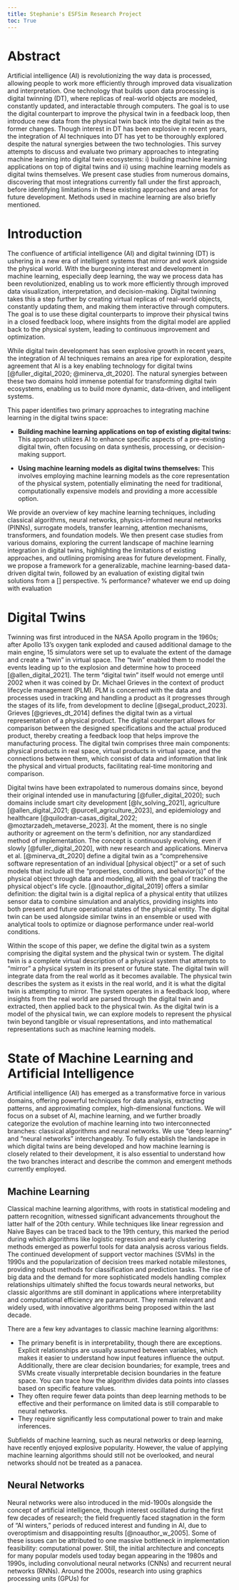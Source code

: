 ```yaml
---
title: Stephanie's ESFSim Research Project
toc: True
---
```


# Abstract

Artificial intelligence (AI) is revolutionizing the way data is processed, allowing people to work more efficiently through improved data visualization and interpretation. One technology that builds upon data processing is digital twinning (DT), where replicas of real-world objects are modeled, constantly updated, and interactable through computers. The goal is to use the digital counterpart to improve the physical twin in a feedback loop, then introduce new data from the physical twin back into the digital twin as the former changes. Though interest in DT has been explosive in recent years, the integration of AI techniques into DT has yet to be thoroughly explored despite the natural synergies between the two technologies. This survey attempts to discuss and evaluate two primary approaches to integrating machine learning into digital twin ecosystems: i) building machine learning applications on top of digital twins and ii) using machine learning models as digital twins themselves. We present case studies from numerous domains, discovering that most integrations currently fall under the first approach, before identifying limitations in these existing approaches and areas for future development. Methods used in machine learning are also briefly mentioned.

# Introduction

The confluence of artificial intelligence (AI) and digital twinning (DT) is ushering in a new era of intelligent systems that mirror and work alongside the physical world. With the burgeoning interest and development in machine learning, especially deep learning, the way we process data has been revolutionized, enabling us to work more efficiently through improved data visualization, interpretation, and decision-making. Digital twinning takes this a step further by creating virtual replicas of real-world objects, constantly updating them, and making them interactive through computers. The goal is to use these digital counterparts to improve their physical twins in a closed feedback loop, where insights from the digital model are applied back to the physical system, leading to continuous improvement and optimization.

While digital twin development has seen explosive growth in recent years, the integration of AI techniques remains an area ripe for exploration, despite agreement that AI is a key enabling technology for digital twins [@fuller_digital_2020; @minerva_dt_2020]. The natural synergies between these two domains hold immense potential for transforming digital twin ecosystems, enabling us to build more dynamic, data-driven, and intelligent systems.

This paper identifies two primary approaches to integrating machine learning in the digital twins space:

- **Building machine learning applications on top of existing digital twins:** This approach utilizes AI to enhance specific aspects of a pre-existing digital twin, often focusing on data synthesis, processing, or decision-making support.

- **Using machine learning models as digital twins themselves:** This involves employing machine learning models as the core representation of the physical system, potentially eliminating the need for traditional, computationally expensive models and providing a more accessible option.

We provide an overview of key machine learning techniques, including classical algorithms, neural networks, physics-informed neural networks (PINNs), surrogate models, transfer learning, attention mechanisms, transformers, and foundation models. We then present case studies from various domains, exploring the current landscape of machine learning integration in digital twins, highlighting the limitations of existing approaches, and outlining promising areas for future development. Finally, we propose a framework for a generalizable, machine learning-based data-driven digital twin, followed by an evaluation of existing digital twin solutions from a [] perspective. % performance? whatever we end up doing with evaluation

# Digital Twins

Twinning was first introduced in the NASA Apollo program in the 1960s; after Apollo 13’s oxygen tank exploded and caused additional damage to the main engine, 15 simulators were set up to evaluate the extent of the damage and create a “twin” in virtual space. The “twin” enabled them to model the events leading up to the explosion and determine how to proceed [@allen_digital_2021]. The term “digital twin” itself would not emerge until 2002 when it was coined by Dr. Michael Grieves in the context of product lifecycle management (PLM). PLM is concerned with the data and processes used in tracking and handling a product as it progresses through the stages of its life, from development to decline [@segal_product_2023]. Grieves [@grieves_dt_2014] defines the digital twin as a virtual representation of a physical product. The digital counterpart allows for comparison between the designed specifications and the actual produced product, thereby creating a feedback loop that helps improve the manufacturing process. The digital twin comprises three main components: physical products in real space, virtual products in virtual space, and the connections between them, which consist of data and information that link the physical and virtual products, facilitating real-time monitoring and comparison.

Digital twins have been extrapolated to numerous domains since, beyond their original intended use in manufacturing [@fuller_digital_2020]; such domains include smart city development [@lv_solving_2021], agriculture [@allen_digital_2021; @purcell_agriculture_2023], and epidemiology and healthcare [@quilodran-casas_digital_2022; @moztarzadeh_metaverse_2023]. At the moment, there is no single authority or agreement on the term's definition, nor any standardized method of implementation. The concept is continuously evolving, even if slowly [@fuller_digital_2020], with new research and applications. Minerva et al. [@minerva_dt_2020] define a digital twin as a “comprehensive software representation of an individual [physical object]” or a set of such models that include all the “properties, conditions, and behavior(s)” of the physical object through data and modeling, all with the goal of tracking the physical object's life cycle. [@noauthor_digital_2019] offers a similar definition: the digital twin is a digital replica of a physical entity that utilizes sensor data to combine simulation and analytics, providing insights into both present and future operational states of the physical entity. The digital twin can be used alongside similar twins in an ensemble or used with analytical tools to optimize or diagnose performance under real-world conditions.

Within the scope of this paper, we define the digital twin as a system comprising the digital system and the physical twin or system. The digital twin is a complete virtual description of a physical system that attempts to “mirror” a physical system in its present or future state. The digital twin will integrate data from the real world as it becomes available. The physical twin describes the system as it exists in the real world, and it is what the digital twin is attempting to mirror. The system operates in a feedback loop, where insights from the real world are parsed through the digital twin and extracted, then applied back to the physical twin. As the digital twin is a model of the physical twin, we can explore models to represent the physical twin beyond tangible or visual representations, and into mathematical representations such as machine learning models.

# State of Machine Learning and Artificial Intelligence

Artificial intelligence (AI) has emerged as a transformative force in various domains, offering powerful techniques for data analysis, extracting patterns, and approximating complex, high-dimensional functions. We will focus on a subset of AI, machine learning, and we further broadly categorize the evolution of machine learning into two interconnected branches: classical algorithms and neural networks. We use “deep learning” and “neural networks” interchangeably. To fully establish the landscape in which digital twins are being developed and how machine learning is closely related to their development, it is also essential to understand how the two branches interact and describe the common and emergent methods currently employed.

## Machine Learning

Classical machine learning algorithms, with roots in statistical modeling and pattern recognition, witnessed significant advancements throughout the latter half of the 20th century. While techniques like linear regression and Naive Bayes can be traced back to the 19th century, this marked the period during which algorithms like logistic regression and early clustering methods emerged as powerful tools for data analysis across various fields. The continued development of support vector machines (SVMs) in the 1990s and the popularization of decision trees marked notable milestones, providing robust methods for classification and prediction tasks. The rise of big data and the demand for more sophisticated models handling complex relationships ultimately shifted the focus towards neural networks, but classic algorithms are still dominant in applications where interpretability and computational efficiency are paramount. They remain relevant and widely used, with innovative algorithms being proposed within the last decade.

There are a few key advantages to classic machine learning algorithms:

- The primary benefit is in interpretability, though there are exceptions. Explicit relationships are usually assumed between variables, which makes it easier to understand how input features influence the output. Additionally, there are clear decision boundaries; for example, trees and SVMs create visually interpretable decision boundaries in the feature space. You can trace how the algorithm divides data points into classes based on specific feature values.
- They often require fewer data points than deep learning methods to be effective and their performance on limited data is still comparable to neural networks.
- They require significantly less computational power to train and make inferences.

Subfields of machine learning, such as neural networks or deep learning, have recently enjoyed explosive popularity. However, the value of applying machine learning algorithms should still not be overlooked, and neural networks should not be treated as a panacea.

## Neural Networks

Neural networks were also introduced in the mid-1900s alongside the concept of artificial intelligence, though interest oscillated during the first few decades of research; the field frequently faced stagnation in the form of “AI winters,” periods of reduced interest and funding in AI, due to overoptimism and disappointing results [@noauthor_w_2005]. Some of these issues can be attributed to one massive bottleneck in implementation feasibility: computational power. Still, the initial architecture and concepts for many popular models used today began appearing in the 1980s and 1990s, including convolutional neural networks (CNNs) and recurrent neural networks (RNNs). Around the 2000s, research into using graphics processing units (GPUs) for
